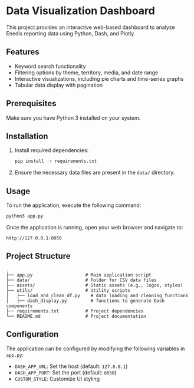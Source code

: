 # Data Visualization Dashboard

This project provides an interactive web-based dashboard to analyze Enedis reporting data using Python, Dash, and Plotly.

## Features
- Keyword search functionality
- Filtering options by theme, territory, media, and date range
- Interactive visualizations, including pie charts and time-series graphs
- Tabular data display with pagination

## Prerequisites
Make sure you have Python 3 installed on your system.

## Installation

1. Install required dependencies:
   ```bash
   pip install -r requirements.txt
   ```

2. Ensure the necessary data files are present in the `data/` directory.

## Usage

To run the application, execute the following command:
```bash
python3 app.py
```

Once the application is running, open your web browser and navigate to:
```
http://127.0.0.1:8050
```

## Project Structure
```
.
├── app.py                    # Main application script
├── data/                     # Folder for CSV data files
├── assets/                   # Static assets (e.g., logos, styles)
├── utils/                    # Utility scripts
│   ├── load_and_clean_df.py    # data loading and cleaning functions
│   ├── dash_display.py         # functions to generate Dash components
├── requirements.txt          # Project dependencies
└── README.md                 # Project documentation
```

## Configuration
The application can be configured by modifying the following variables in `app.py`:
- `DASH_APP_URL`: Set the host (default: `127.0.0.1`)
- `DASH_APP_PORT`: Set the port (default: `8050`)
- `CUSTOM_STYLE`: Customize UI styling
